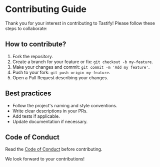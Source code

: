 # Contributing Guide

Thank you for your interest in contributing to Tastify! Please follow these steps to collaborate:

## How to contribute?

1. Fork the repository.
2. Create a branch for your feature or fix: `git checkout -b my-feature`.
3. Make your changes and commit: `git commit -m 'Add my feature'`.
4. Push to your fork: `git push origin my-feature`.
5. Open a Pull Request describing your changes.

## Best practices

- Follow the project's naming and style conventions.
- Write clear descriptions in your PRs.
- Add tests if applicable.
- Update documentation if necessary.

## Code of Conduct

Read the [Code of Conduct](CODE_OF_CONDUCT.md) before contributing.

We look forward to your contributions!
